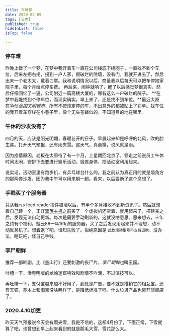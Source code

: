 ```yaml
---
title: 车难停
date: 2020-04-09
tags: [日常]
published: true
hideInList: false
isTop: false

---
```


### 停车难
昨晚上做了一个梦，在梦中我开着车一直在公司楼底下绕圈子，一直找不到个车位，后来左拐右拐，拐到一户人家，很破烂的院墙，没有门，我就开进去了，然后出来一个老太太，戴着口罩。我和说明情况以后，商量我以后每天可以把车停她家院子里，每个月给点停车费。
再后来，闹钟就响了，醒了以后感觉梦很真实，然后仔细回忆了一遍，公司附近一篇高楼大厦的，哪有这么一户破烂的院子。
**在梦中我能找到个停车位，而现实确实，早上来了，还是找不到车位。**最近太原在争创*全国文明城市*，所有不按规定停的车，不出意外的都被贴上了罚单。找车位的我开着车穿梭在小巷子里，像个无头苍蝇似的，不知道目的地在哪里。

### 午休的沙发没有了

四月的天，应该是阳光明媚，春暖花开的日子。早晨起来却是呼呼的北风，吹的脸生疼。打开天气预报，还有雨夹雪。这天气，真豪横，说风就是雨。

因为疫情原因，老板在太原待了有一个月，上星期回北京了，领走之前说员工午休时间太闲，安排下去要进行娱乐活动，锻炼身体，把活动室利用起来。

说实话，活动室里有跑步机，有乒乓球台什么的。我之前认为真正用的就是墙角方的那两套沙发，因为我中午可以用来躺一趟。看来，以后要断了这个念想了。

### 手贱买了个服务器

只从我rss feed reader插件被墙以后，有半个多月接收不到新资讯了。然后就想着自己建一个，正好[篱落主机](https://my.liluohost.com/aff.php?aff=255)之前买了一个虚拟机还空着，就用起来了，搭建完之后，发现无法自动更新。每次是需要手动刷新的，这就没啥意思。思来想去，十年之约有个福利，蛙云88一年1h1g的服务器，买了之后发现用起来并不理想，动不动就怠机了。想着退了吧，谁知失败了。拒绝原因是 `此款活动型号不支持退款`，没办法，瞎玩吧，怪自己手贱。

### 李尸朝鲜

推荐一部韩剧，比《釜山行》还要刺激的丧尸片，*李尸朝鲜*也叫王国。

吐槽一下，潘粤明版的龙岭迷窟特效和剧情不咋滴，不过演技可以。

再吐槽一下，支付宝越来越不好用了，到处是广告，要不就是推销它的相互宝。还有天猫，基本上和淘宝没啥两样了，是降低标准了吗，什么垃圾产品也能开旗舰店了。

### 2020.4.10加更

昨天天气预报说今天会有雨夹雪，我是不信的，这都4月份了，下雨正常，下雪就算了吧，谁曾想到早上起来看到的就是鹅毛大雪，雪花那么大。




